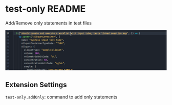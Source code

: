 # test-only README

Add/Remove only statements in test files

![Usage Example](/resources/images/itonly.gif)

## Extension Settings

`test-only.addOnly`: command to add only statements
